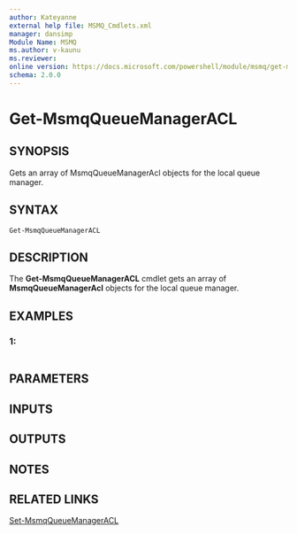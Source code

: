 ```yaml
---
author: Kateyanne
external help file: MSMQ_Cmdlets.xml
manager: dansimp
Module Name: MSMQ
ms.author: v-kaunu
ms.reviewer: 
online version: https://docs.microsoft.com/powershell/module/msmq/get-msmqqueuemanageracl?view=windowsserver2012-ps&wt.mc_id=ps-gethelp
schema: 2.0.0
---
```


# Get-MsmqQueueManagerACL

## SYNOPSIS
Gets an array of MsmqQueueManagerAcl objects for the local queue manager.

## SYNTAX

```
Get-MsmqQueueManagerACL
```

## DESCRIPTION
The **Get-MsmqQueueManagerACL** cmdlet gets an array of **MsmqQueueManagerAcl** objects for the local queue manager.

## EXAMPLES

### 1:
```

```

## PARAMETERS

## INPUTS

## OUTPUTS

## NOTES

## RELATED LINKS

[Set-MsmqQueueManagerACL](./Set-MsmqQueueManagerACL.md)

